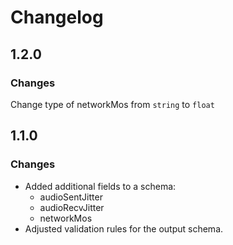 # Changelog

## 1.2.0

### Changes

Change type of networkMos from `string` to `float`

## 1.1.0

### Changes

- Added additional fields to a schema:
    - audioSentJitter
    - audioRecvJitter
    - networkMos
- Adjusted validation rules for the output schema.
